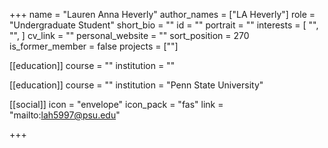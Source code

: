 +++
name = "Lauren Anna Heverly"
author_names = ["LA Heverly"]
role = "Undergraduate Student"
short_bio = ""
id = ""
portrait = ""
interests = [
  "",
  "",
]
cv_link = ""
personal_website = ""
sort_position = 270
is_former_member = false
projects = [""]

[[education]]
  course = ""
  institution = ""

[[education]]
  course = ""
  institution = "Penn State University"

[[social]]
    icon = "envelope"
    icon_pack = "fas"
    link = "mailto:lah5997@psu.edu"


+++


